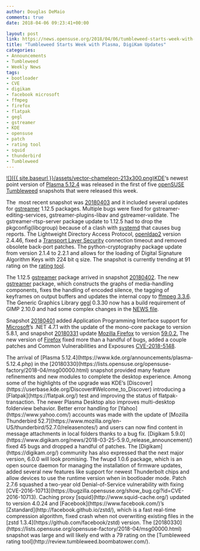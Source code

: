 ```yaml
---
author: Douglas DeMaio
comments: true
date: 2018-04-06 09:23:41+00:00

layout: post
link: https://news.opensuse.org/2018/04/06/tumbleweed-starts-week-with-plasma-digikam-updates/
title: "Tumbleweed Starts Week with Plasma, DigiKam Updates"
categories:
- Announcements
- Tumbleweed
- Weekly News
tags:
- bootloader
- CVE
- digikam
- facebook microsoft
- ffmpeg
- firefox
- flatpak
- gegl
- gstreamer
- KDE
- opensuse
- patch
- rating tool
- squid
- thunderbird
- Tumbleweed
---
```

[![]({{ site.baseurl }}/assets/vector-chameleon-213x300.png)KDE](https://www.kde.org/)‘s newest point version of [Plasma 5.12.4](https://www.kde.org/announcements/plasma-5.12.4.php) was released in the first of five [openSUSE](https://www.opensuse.org/) [Tumbleweed](https://en.opensuse.org/Portal:Tumbleweed) snapshots that were released this week.

The  most recent snapshot was [20180403](https://lists.opensuse.org/opensuse-factory/2018-04/msg00156.html) and it included several updates for [gstreamer](https://gstreamer.freedesktop.org/) 1.12.5 packages. Multiple bugs were fixed for gstreamer-editing-services, gstreamer-plugins-libav and gstreamer-validate. The gstreamer-rtsp-server package update to 1.12.5 had to drop the pkgconfig(libcgroup) because of a clash with [systemd](https://www.freedesktop.org/wiki/Software/systemd/) that causes bug reports. The Lightweight Directory Access Protocol, [openldap2](http://www.openldap.org/) version 2.4.46, fixed a [Transport Layer Security](https://en.wikipedia.org/wiki/Transport_Layer_Security) connection timeout and removed obsolete back-port patches. The python-cryptography package update from version 2.1.4 to 2.2.1 and allows for the loading of Digital Signature Algorithm Keys with 224 bit q size. The snapshot is currently trending at 91 rating on the [rating tool](http://review.tumbleweed.boombatower.com/).

The 1.12.5 [gstreamer](https://gstreamer.freedesktop.org/) package arrived in snapshot [20180402](https://lists.opensuse.org/opensuse-factory/2018-04/msg00137.html). The new [gstreamer](https://gstreamer.freedesktop.org/) package, which constructs the graphs of media-handling components, fixes the handling of encoded silence, the tagging of keyframes on output buffers and updates the internal copy to [ffmpeg 3.3.6](https://www.ffmpeg.org/download.html). The Generic Graphics Library [gegl](http://gegl.org/) 0.3.30 now has a build requirement of GIMP 2.10.0 and had some complex changes in the [NEWS file](http://gegl.org/NEWS.html).

Snapshot [20180401](https://lists.opensuse.org/opensuse-factory/2018-04/msg00042.html) added Application Programming Interface support for [Microsoft](https://www.microsoft.com/)’s .NET 4.7.1 with the update of the mono-core package to version 5.8.1, and snapshot [20180331](https://lists.opensuse.org/opensuse-factory/2018-04/msg00015.html) update [Mozilla Firefox](https://www.mozilla.org/en-US/firefox/new/) to version [59.0.2.](https://www.mozilla.org/en-US/firefox/59.0.2/releasenotes/) The new version of [Firefox](https://www.mozilla.org/en-US/firefox/new/) fixed more than a handful of bugs, added a couple patches and Common Vulnerabilities and Exposures [CVE-2018-5148](https://www.mozilla.org/en-US/security/advisories/mfsa2018-10/#CVE-2018-5148).

<!-- more -->The arrival of [Plasma 5.12.4](https://www.kde.org/announcements/plasma-5.12.4.php) in the [20180330](https://lists.opensuse.org/opensuse-factory/2018-04/msg00000.html) snapshot provided many feature refinements and new modules to complete the desktop experience. Among some of the highlights of the upgrade was KDE’s [Discover](https://userbase.kde.org/Discover#Welcome_to_Discover) introducing a [Flatpak](https://flatpak.org/) test and improving the status of flatpak-transaction. The newer Plasma Desktop also improves multi-desktop folderview behavior. Better error handling for [Yahoo](https://www.yahoo.com/) accounts was made with the update of [Mozilla Thunderbird 52.7](https://www.mozilla.org/en-US/thunderbird/52.7.0/releasenotes/) and users can now find content in message attachments in local folders thanks to a bug fix. [Digikam 5.9.0](https://www.digikam.org/news/2018-03-25-5.9.0_release_announcement/) fixed 45 bugs and dropped a handful of patches. The [Digikam](https://digikam.org/) community has also expressed that the next major version, 6.0.0 will look promising. The fwupd 1.0.6 package, which is an open source daemon for managing the installation of firmware updates, added several new features like support for newest Thunderbolt chips and allow devices to use the runtime version when in bootloader mode. Patch 2.7.6 squashed a two-year old Denial-of-Service vulnerability with fixing [CVE-2016-10713](https://bugzilla.opensuse.org/show_bug.cgi?id=CVE-2016-10713). Caching proxy [squid](http://www.squid-cache.org/) updated to version 4.0.24 and [Facebook](https://www.facebook.com/)’s [Zstandard](http://facebook.github.io/zstd/), which is a fast real-time compression algorithm, fixed crash when not overwriting existing files in the [zstd 1.3.4](https://github.com/facebook/zstd) version. The [20180330](https://lists.opensuse.org/opensuse-factory/2018-04/msg00000.html) snapshot was large and will likely end with a 79 rating on the [Tumbleweed rating tool](http://review.tumbleweed.boombatower.com/).		
